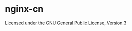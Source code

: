 # nginx-cn

[Licensed under the GNU General Public License, Version 3](http://www.gnu.org/licenses/gpl-3.0.html)
